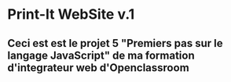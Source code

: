 # Print-It WebSite v.1

## Ceci est est le projet 5 "Premiers pas sur le langage JavaScript" de ma formation d'integrateur web d'Openclassroom
